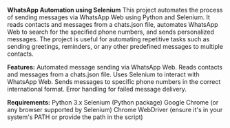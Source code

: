 **WhatsApp Automation using Selenium**
This project automates the process of sending messages via WhatsApp Web using Python and Selenium. 
It reads contacts and messages from a chats.json file, automates WhatsApp Web to search for the specified phone numbers, 
and sends personalized messages. The project is useful for automating repetitive tasks such as sending greetings, reminders, or any other predefined messages to multiple contacts.

**Features:**
Automated message sending via WhatsApp Web.
Reads contacts and messages from a chats.json file.
Uses Selenium to interact with WhatsApp Web.
Sends messages to specific phone numbers in the correct international format.
Error handling for failed message delivery.

**Requirements:**
Python 3.x
Selenium (Python package)
Google Chrome (or any browser supported by Selenium)
Chrome WebDriver (ensure it's in your system's PATH or provide the path in the script)
